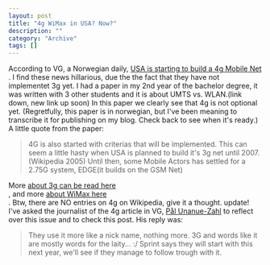 ```yaml
--- 
layout: post 
title: "4g WiMax in USA? Now?"
description: ""
category: "Archive"
tags: []
---  
```

According to VG, a Norwegian daily, <a href="http://www.vg.no/pub/vgart.hbs?artid=126024">USA is starting to build a 4g Mobile Net</a> . I find these news hillarious, due the the fact that they have not implementet 3g yet.
 I had a paper in my 2nd year of the bachelor degree, it was written with 3 other students and it is about UMTS vs. WLAN.(link down, new link up soon) In this paper we clearly see that 4g is not optional yet. (Regretfully, this paper is in norwegian, but I've been meaning to transcribe it for publishing on my blog. Check back to see when it's ready.) A little quote from the paper:
 <blockquote>4G is also started with criterias that will be implemented. This can seem a little hasty when USA is planned to build it's 3g net until 2007. (Wikipedia 2005) Until then, some Mobile Actors has settled for a 2.75G system, EDGE(it builds on the GSM Net)</blockquote>
 More <a href="http://en.wikipedia.org/wiki/3g">about 3g can be read here</a> <br/>, and more <a href="http://en.wikipedia.org/wiki/Wimax">about WiMax here</a> <br/>. Btw, there are NO entries on 4g on Wikipedia, give it a thought.
<span class="medium">update!</span>
I've asked the journalist of the 4g article in VG, <a href="mailto:pal.unanue@vg.no">Pål Unanue-Zahl</a> to reflect over this issue and to check this post. His reply was:
<blockquote>They use it more like a nick name, nothing more. 3G and words like it are mostly words for the laity... :/ Sprint says they will start with this next year, we'll see if they manage to follow trough with it.</blockquote>
